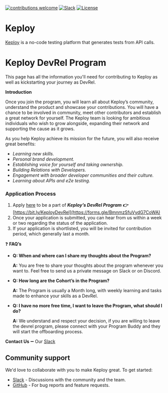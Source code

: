[![contributions welcome](https://img.shields.io/badge/contributions-welcome-brightgreen?logo=github)](CODE_OF_CONDUCT.md) 
[![Slack](.github/slack.svg)](https://join.slack.com/t/keploy/shared_invite/zt-357qqm9b5-PbZRVu3Yt2rJIa6ofrwWNg)
[![License](.github/License-Apache_2.0-blue.svg)](https://opensource.org/licenses/Apache-2.0)

# Keploy
[Keploy](https://keploy.io) is a no-code testing platform that generates tests from API calls. 

# Keploy DevRel Program

This page has all the information you'll need for contributing to Keploy as well as kickstarting your journey as DevRel.

**Introduction**

Once you join the program, you will learn all about Keploy’s community, understand the product and showcase your contributions. You will have a chance to be involved in community, meet other contributors and establish a great network for yourself. The Keploy team is looking for ambitious individuals who wish to grow alongside, expanding their network and supporting the cause as it grows.

As you help Keploy achieve its mission for the future, you will also receive great benefits:

- *Learning new skills.*
- *Personal brand development.*
- *Establishing voice for yourself and taking ownership.*
- *Building Relations with Developers.*
- *Engagement with broader developer communities and their culture.*
- *Learning about APIs and e2e testing.*

### Application Process

1. Apply [here](https://forms.gle/BmnmzSfuVydG7CoWA) to be a part of ***Keploy’s DevRel Program 👉*** [https://bit.ly/KeployDevRel](https://forms.gle/BmnmzSfuVydG7CoWA)
2. Once your application is submitted, you can hear from us within a week or two regarding the status of the application.
3. If your application is shortlisted, you will be invited for contribution period, which generally last a month.

❓ **FAQ’s**

- **Q: When and where can I share my thoughts about the Program?**
    
    **A:** You are free to share your thoughts about the program whenever you want to. Feel free to send us a private message on Slack or on Discord.
    
- **Q: How long are the Cohort’s in the Program?**
    
    **A:** The Program is usually a Month long, with weekly learning and tasks made to enhance your skills as a DevRel.
    
- **Q: I have no more free time, I want to leave the Program, what should I do?**
    
    **A:** We understand and respect your decision, if you are willing to leave the devrel program, please connect with your Program Buddy and they will start the offboarding process.
    

**Contact Us** ➖ Our [Slack](https://join.slack.com/t/keploy/shared_invite/zt-357qqm9b5-PbZRVu3Yt2rJIa6ofrwWNg)

## Community support
We'd love to collaborate with you to make Keploy great. To get started:
* [Slack](https://join.slack.com/t/keploy/shared_invite/zt-357qqm9b5-PbZRVu3Yt2rJIa6ofrwWNg) - Discussions with the community and the team.
* [GitHub](https://github.com/keploy/keploy/issues) - For bug reports and feature requests.

